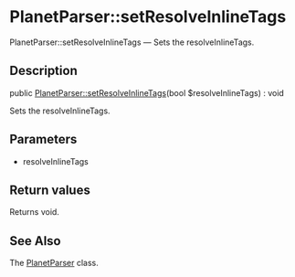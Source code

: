 PlanetParser::setResolveInlineTags
================

PlanetParser::setResolveInlineTags — Sets the resolveInlineTags.

Description
---------------


public [PlanetParser::setResolveInlineTags](https://github.com/lingtalfi/DocTools/blob/master/doc/api/DocTools/PlanetParser/PlanetParser/setResolveInlineTags.md)(bool $resolveInlineTags) : void




Sets the resolveInlineTags.




Parameters
--------------

- resolveInlineTags
    

Return values
----------------

Returns void.









See Also
-----------

The [PlanetParser](https://github.com/lingtalfi/DocTools/blob/master/doc/api/DocTools/PlanetParser/PlanetParser.md) class.
